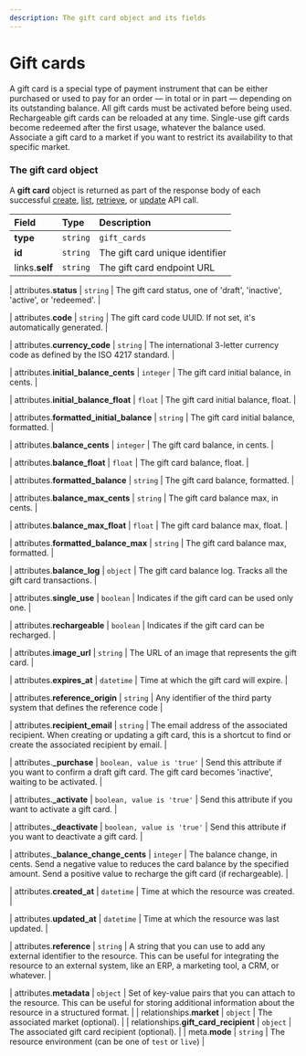 ```yaml
---
description: The gift card object and its fields
---
```


# Gift cards

A gift card is a special type of payment instrument that can be either purchased or used to pay for an order — in total or in part — depending on its outstanding balance. All gift cards must be activated before being used. Rechargeable gift cards can be reloaded at any time. Single-use gift cards become redeemed after the first usage, whatever the balance used. Associate a gift card to a market if you want to restrict its availability to that specific market.


### The gift card object

A **gift card** object is returned as part of the response body of each successful
[create](https://docs.commercelayer.io/api/resources/gift_cards/create_gift_card),
[list](https://docs.commercelayer.io/api/resources/gift_cards/list_gift_cards),
[retrieve](https://docs.commercelayer.io/api/resources/gift_cards/retrieve_gift_card),
or [update](https://docs.commercelayer.io/api/resources/gift_cards/update_gift_card) API call.

| Field | Type | Description |
| :--- | :--- | :--- |
| **type** | `string` | `gift_cards` |
| **id** | `string` | The gift card unique identifier |
| links.**self** | `string` | The gift card endpoint URL |

| attributes.**status** | `string` | The gift card status, one of 'draft', 'inactive', 'active', or 'redeemed'. |

| attributes.**code** | `string` | The gift card code UUID. If not set, it's automatically generated. |

| attributes.**currency_code** | `string` | The international 3-letter currency code as defined by the ISO 4217 standard. |

| attributes.**initial_balance_cents** | `integer` | The gift card initial balance, in cents. |

| attributes.**initial_balance_float** | `float` | The gift card initial balance, float. |

| attributes.**formatted_initial_balance** | `string` | The gift card initial balance, formatted. |

| attributes.**balance_cents** | `integer` | The gift card balance, in cents. |

| attributes.**balance_float** | `float` | The gift card balance, float. |

| attributes.**formatted_balance** | `string` | The gift card balance, formatted. |

| attributes.**balance_max_cents** | `string` | The gift card balance max, in cents. |

| attributes.**balance_max_float** | `float` | The gift card balance max, float. |

| attributes.**formatted_balance_max** | `string` | The gift card balance max, formatted. |

| attributes.**balance_log** | `object` | The gift card balance log. Tracks all the gift card transactions. |

| attributes.**single_use** | `boolean` | Indicates if the gift card can be used only one. |

| attributes.**rechargeable** | `boolean` | Indicates if the gift card can be recharged. |

| attributes.**image_url** | `string` | The URL of an image that represents the gift card. |

| attributes.**expires_at** | `datetime` | Time at which the gift card will expire. |

| attributes.**reference_origin** | `string` | Any identifier of the third party system that defines the reference code |

| attributes.**recipient_email** | `string` | The email address of the associated recipient. When creating or updating a gift card, this is a shortcut to find or create the associated recipient by email. |

| attributes.**_purchase** | `boolean, value is 'true'` | Send this attribute if you want to confirm a draft gift card. The gift card becomes 'inactive', waiting to be activated. |

| attributes.**_activate** | `boolean, value is 'true'` | Send this attribute if you want to activate a gift card. |

| attributes.**_deactivate** | `boolean, value is 'true'` | Send this attribute if you want to deactivate a gift card. |

| attributes.**_balance_change_cents** | `integer` | The balance change, in cents. Send a negative value to reduces the card balance by the specified amount. Send a positive value to recharge the gift card (if rechargeable). |

| attributes.**created_at** | `datetime` | Time at which the resource was created. |

| attributes.**updated_at** | `datetime` | Time at which the resource was last updated. |

| attributes.**reference** | `string` | A string that you can use to add any external identifier to the resource. This can be useful for integrating the resource to an external system, like an ERP, a marketing tool, a CRM, or whatever. |

| attributes.**metadata** | `object` | Set of key-value pairs that you can attach to the resource. This can be useful for storing additional information about the resource in a structured format. |
| relationships.**market** | `object` | The associated market (optional). |
| relationships.**gift_card_recipient** | `object` | The associated gift card recipient (optional). |
| meta.**mode** | `string` | The resource environment \(can be one of `test` or `live`\) |

